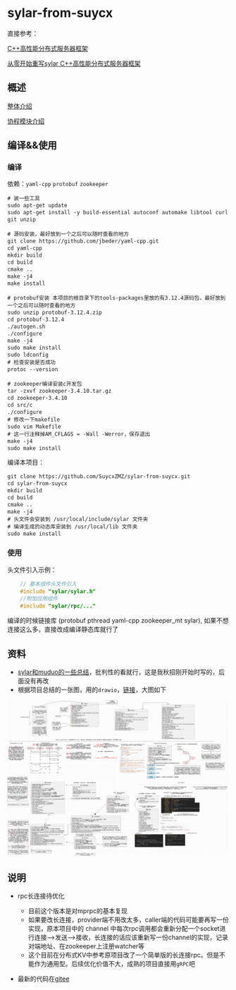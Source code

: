 # sylar-from-suycx

直接参考：

[C++高性能分布式服务器框架](https://github.com/sylar-yin/sylar)

[从零开始重写sylar C++高性能分布式服务器框架](https://github.com/zhongluqiang/sylar-from-scratch)

## 概述

[整体介绍](docs/README.md)

[协程模块介绍](docs/suycx/README.md)

## 编译&&使用

### 编译

依赖：`yaml-cpp` `protobuf` `zookeeper`

```shell
# 装一些工具
sudo apt-get update
sudo apt-get install -y build-essential autoconf automake libtool curl git unzip

# 源码安装，最好放到一个之后可以随时查看的地方
git clone https://github.com/jbeder/yaml-cpp.git
cd yaml-cpp
mkdir build
cd build
cmake ..
make -j4
make install

# protobuf安装 本项目的根目录下的tools-packages里放的有3.12.4源码包，最好放到一个之后可以随时查看的地方
sudo unzip protobuf-3.12.4.zip
cd protobuf-3.12.4
./autogen.sh
./configure
make -j4
sudo make install
sudo ldconfig
# 检查安装是否成功
protoc --version

# zookeeper编译安装c开发包
tar -zxvf zookeeper-3.4.10.tar.gz
cd zookeeper-3.4.10
cd src/c
./configure
# 修改一下makefile
sudo vim Makefile
# 这一行注释掉AM_CFLAGS = -Wall -Werror，保存退出
make -j4
sudo make install 
```

编译本项目：

```shell
git clone https://github.com/SuycxZMZ/sylar-from-suycx.git
cd sylar-from-suycx
mkdir build
cd build
cmake ..
make -j4
# 头文件会安装到 /usr/local/include/sylar 文件夹
# 编译生成的动态库安装到 /usr/local/lib 文件夹
sudo make install 
```

### 使用

头文件引入示例：

```C++
    // 基本组件头文件引入 
    #include "sylar/sylar.h"
    //附加应用组件 
    #include "sylar/rpc/..."
```

编译的时候链接库 (protobuf pthread yaml-cpp zookeeper_mt sylar), 如果不想连接这么多，直接改成编译静态库就行了

## 资料

- [sylar和muduo的一些总结](https://zakuv5r1g02.feishu.cn/wiki/NTbawzte0iyYnrkYfyMc8PmwnlP?from=from_copylink)，批判性的看就行，这是我秋招刚开始时写的，后面没有再改
- 根据项目总结的一张图，用的`drawio`，[链接](docs/diagrams/allclass.drawio)，大图如下

![sylarall](docs/images/sylarall.png)

## 说明

- rpc长连接待优化
  - 目前这个版本是对mprpc的基本复现
  - 如果要改长连接，provider端不用改太多，caller端的代码可能要再写一份实现，原本项目中的 channel 中每次rpc调用都会重新分配一个socket进行连接-->发送-->接收，长连接的话应该重新写一份channel的实现，记录对端地址、在zookeeper上注册watcher等
  - 这个目前在分布式KV中参考原项目改了一个简单版的长连接rpc。但是不能作为通用型。后续优化价值不大，成熟的项目直接用`gRPC`吧

- 最新的代码在[gitee](https://gitee.com/suycx/sylar-from-suycx)
